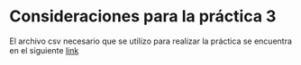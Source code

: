 # Consideraciones para la práctica 3

El archivo csv necesario que se utilizo para realizar la práctica se encuentra en el siguiente [link](https://datos.cdmx.gob.mx/dataset/victimas-en-carpetas-de-investigacion-fgj/resource/d543a7b1-f8cb-439f-8a5c-e56c5479eeb5)